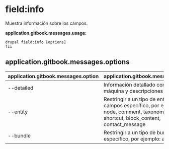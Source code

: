 # field:info
Muestra información sobre los campos.

**application.gitbook.messages.usage:**
```
drupal field:info [options]
fii
```

## application.gitbook.messages.options
application.gitbook.messages.option | application.gitbook.messages.details
-------|-------------
--detailed | Información detallado con nombres máquina y descripciones
--entity | Restringir a un tipo de entidad con campos específico, por ejemplo: node, comment, taxonomy_term, shortcut, block_content, contact_message
--bundle | Restringir a un tipo de bundle específico, por ejemplo: artículo
